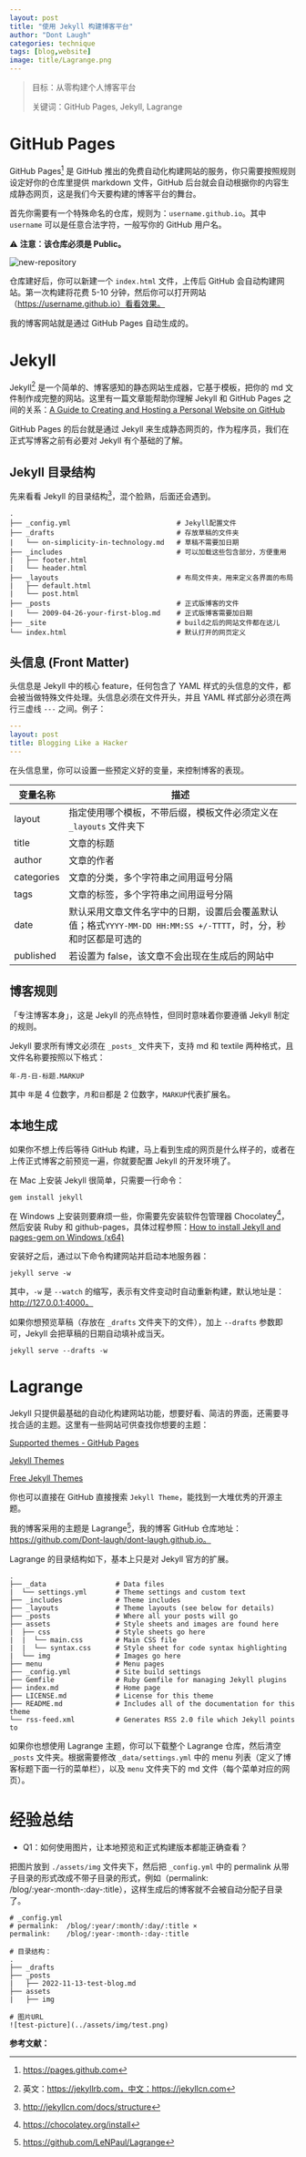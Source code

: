 ```yaml
---
layout: post
title: "使用 Jekyll 构建博客平台"
author: "Dont Laugh"
categories: technique
tags: [blog,website]
image: title/Lagrange.png
---
```


> 目标：从零构建个人博客平台
>
> 关键词：GitHub Pages, Jekyll, Lagrange

# GitHub Pages

GitHub Pages[^1] 是 GitHub 推出的免费自动化构建网站的服务，你只需要按照规则设定好你的仓库里提供 markdown 文件，GitHub 后台就会自动根据你的内容生成静态网页，这是我们今天要构建的博客平台的舞台。

首先你需要有一个特殊命名的仓库，规则为：`username.github.io`。其中 `username` 可以是任意合法字符，一般写你的 GitHub 用户名。

⚠️ **注意：该仓库必须是 Public。**

![new-repository](../assets/img/content/2022-11-13.png)

仓库建好后，你可以新建一个 `index.html` 文件，上传后 GitHub 会自动构建网站。第一次构建将花费 5-10 分钟，然后你可以打开网站（https://username.github.io）看看效果。

我的博客网站就是通过 GitHub Pages 自动生成的。



# Jekyll

Jekyll[^2] 是一个简单的、博客感知的静态网站生成器，它基于模板，把你的 md 文件制作成完整的网站。这里有一篇文章能帮助你理解 Jekyll 和 GitHub Pages 之间的关系：[A Guide to Creating and Hosting a Personal Website on GitHub](https://jmcglone.com/guides/github-pages/)

GitHub Pages 的后台就是通过 Jekyll 来生成静态网页的，作为程序员，我们在正式写博客之前有必要对 Jekyll 有个基础的了解。

## Jekyll 目录结构

先来看看 Jekyll 的目录结构[^3]，混个脸熟，后面还会遇到。

```
.
├── _config.yml                          # Jekyll配置文件
├── _drafts                              # 存放草稿的文件夹
|   └── on-simplicity-in-technology.md   # 草稿不需要加日期
├── _includes                            # 可以加载这些包含部分，方便重用
|   ├── footer.html
|   └── header.html
├── _layouts                             # 布局文件夹，用来定义各界面的布局
|   ├── default.html
|   └── post.html
├── _posts                               # 正式版博客的文件
|   └── 2009-04-26-your-first-blog.md    # 正式版博客需要加日期
├── _site                                # build之后的网站文件都在这儿
└── index.html                           # 默认打开的网页定义
```

## 头信息 (Front Matter)

头信息是 Jekyll 中的核心 feature，任何包含了 YAML 样式的头信息的文件，都会被当做特殊文件处理。头信息必须在文件开头，并且 YAML 样式部分必须在两行三虚线 `---` 之间。例子：

```yaml
---
layout: post
title: Blogging Like a Hacker
---
```

在头信息里，你可以设置一些预定义好的变量，来控制博客的表现。

| 变量名称   | 描述                                                         |
| ---------- | ------------------------------------------------------------ |
| layout     | 指定使用哪个模板，不带后缀，模板文件必须定义在 `_layouts` 文件夹下 |
| title      | 文章的标题                                                   |
| author     | 文章的作者                                                   |
| categories | 文章的分类，多个字符串之间用逗号分隔                         |
| tags       | 文章的标签，多个字符串之间用逗号分隔                         |
| date       | 默认采用文章文件名字中的日期，设置后会覆盖默认值；格式`YYYY-MM-DD HH:MM:SS +/-TTTT`，时，分，秒和时区都是可选的 |
| published  | 若设置为 false，该文章不会出现在生成后的网站中               |

## 博客规则

「专注博客本身」，这是 Jekyll 的亮点特性，但同时意味着你要遵循 Jekyll 制定的规则。

Jekyll 要求所有博文必须在 `_posts_` 文件夹下，支持 md 和 textile 两种格式，且文件名称要按照以下格式：

```
年-月-日-标题.MARKUP
```

其中 `年`是 4 位数字，`月`和`日`都是 2 位数字，`MARKUP`代表扩展名。

## 本地生成

如果你不想上传后等待 GitHub 构建，马上看到生成的网页是什么样子的，或者在上传正式博客之前预览一遍，你就要配置 Jekyll 的开发环境了。

在 Mac 上安装 Jekyll 很简单，只需要一行命令：

```shell
gem install jekyll
```

在 Windows 上安装则要麻烦一些，你需要先安装软件包管理器 Chocolatey[^4]，然后安装 Ruby 和 github-pages，具体过程参照：[How to install Jekyll and pages-gem on Windows (x64)](https://jwillmer.de/blog/tutorial/how-to-install-jekyll-and-pages-gem-on-windows-10-x46)

安装好之后，通过以下命令构建网站并启动本地服务器：

```shell
jekyll serve -w
```

其中，`-w` 是 `--watch` 的缩写，表示有文件变动时自动重新构建，默认地址是：http://127.0.0.1:4000。

如果你想预览草稿（存放在 `_drafts` 文件夹下的文件），加上 `--drafts` 参数即可，Jekyll 会把草稿的日期自动填补成当天。

```shell
jekyll serve --drafts -w
```



# Lagrange

Jekyll 只提供最基础的自动化构建网站功能，想要好看、简洁的界面，还需要寻找合适的主题。这里有一些网站可供查找你想要的主题：

[Supported themes - GitHub Pages](https://pages.github.com/themes/)

[Jekyll Themes](http://jekyllthemes.org/)

[Free Jekyll Themes](https://jekyllthemes.io/free)

你也可以直接在 GitHub 直接搜索 `Jekyll Theme`，能找到一大堆优秀的开源主题。

我的博客采用的主题是 Lagrange[^5]，我的博客 GitHub 仓库地址：https://github.com/Dont-laugh/dont-laugh.github.io。

Lagrange 的目录结构如下，基本上只是对 Jekyll 官方的扩展。

```
.
├── _data                 # Data files
|  └── settings.yml       # Theme settings and custom text
├── _includes             # Theme includes
├── _layouts              # Theme layouts (see below for details)
├── _posts                # Where all your posts will go
├── assets                # Style sheets and images are found here
|  ├── css                # Style sheets go here
|  |  └── main.css        # Main CSS file
|  |  └── syntax.css      # Style sheet for code syntax highlighting
|  └── img                # Images go here
├── menu                  # Menu pages
├── _config.yml           # Site build settings
├── Gemfile               # Ruby Gemfile for managing Jekyll plugins
├── index.md              # Home page
├── LICENSE.md            # License for this theme
├── README.md             # Includes all of the documentation for this theme
└── rss-feed.xml          # Generates RSS 2.0 file which Jekyll points to
```

如果你也想使用 Lagrange 主题，你可以下载整个 Lagrange 仓库，然后清空 `_posts` 文件夹。根据需要修改 `_data/settings.yml` 中的 menu 列表（定义了博客标题下面一行的菜单栏），以及 `menu` 文件夹下的 md 文件（每个菜单对应的网页）。



# 经验总结

- Q1：如何使用图片，让本地预览和正式构建版本都能正确查看？

把图片放到 `./assets/img` 文件夹下，然后把 `_config.yml` 中的 permalink 从带子目录的形式改成不带子目录的形式，例如（permalink: /blog/:year-:month-:day-:title），这样生成后的博客就不会被自动分配子目录了。

```
# _config.yml
# permalink:  /blog/:year/:month/:day/:title ×
permalink:    /blog/:year-:month-:day-:title

# 目录结构：
.
├── _drafts
├── _posts
|   ├── 2022-11-13-test-blog.md
├── assets
|   ├── img

# 图片URL
![test-picture](../assets/img/test.png)
```



**参考文献：**

[^1]:https://pages.github.com
[^2]:英文：https://jekyllrb.com，中文：https://jekyllcn.com
[^3]: http://jekyllcn.com/docs/structure
[^4]:https://chocolatey.org/install
[^5]:https://github.com/LeNPaul/Lagrange

